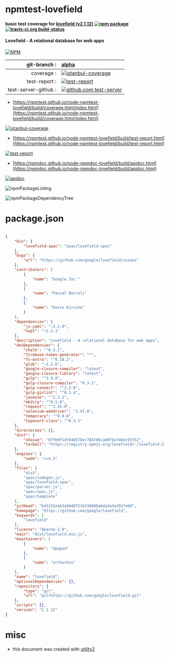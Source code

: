 # npmtest-lovefield

#### basic test coverage for  [lovefield (v2.1.12)](https://github.com/google/lovefield)  [![npm package](https://img.shields.io/npm/v/npmtest-lovefield.svg?style=flat-square)](https://www.npmjs.org/package/npmtest-lovefield) [![travis-ci.org build-status](https://api.travis-ci.org/npmtest/node-npmtest-lovefield.svg)](https://travis-ci.org/npmtest/node-npmtest-lovefield)

#### Lovefield - A relational database for web apps

[![NPM](https://nodei.co/npm/lovefield.png?downloads=true&downloadRank=true&stars=true)](https://www.npmjs.com/package/lovefield)

| git-branch : | [alpha](https://github.com/npmtest/node-npmtest-lovefield/tree/alpha)|
|--:|:--|
| coverage : | [![istanbul-coverage](https://npmtest.github.io/node-npmtest-lovefield/build/coverage.badge.svg)](https://npmtest.github.io/node-npmtest-lovefield/build/coverage.html/index.html)|
| test-report : | [![test-report](https://npmtest.github.io/node-npmtest-lovefield/build/test-report.badge.svg)](https://npmtest.github.io/node-npmtest-lovefield/build/test-report.html)|
| test-server-github : | [![github.com test-server](https://npmtest.github.io/node-npmtest-lovefield/GitHub-Mark-32px.png)](https://npmtest.github.io/node-npmtest-lovefield/build/app/index.html) | | build-artifacts : | [![build-artifacts](https://npmtest.github.io/node-npmtest-lovefield/glyphicons_144_folder_open.png)](https://github.com/npmtest/node-npmtest-lovefield/tree/gh-pages/build)|

- [https://npmtest.github.io/node-npmtest-lovefield/build/coverage.html/index.html](https://npmtest.github.io/node-npmtest-lovefield/build/coverage.html/index.html)

[![istanbul-coverage](https://npmtest.github.io/node-npmtest-lovefield/build/screenCapture.buildCi.browser.%252Ftmp%252Fbuild%252Fcoverage.lib.html.png)](https://npmtest.github.io/node-npmtest-lovefield/build/coverage.html/index.html)

- [https://npmtest.github.io/node-npmtest-lovefield/build/test-report.html](https://npmtest.github.io/node-npmtest-lovefield/build/test-report.html)

[![test-report](https://npmtest.github.io/node-npmtest-lovefield/build/screenCapture.buildCi.browser.%252Ftmp%252Fbuild%252Ftest-report.html.png)](https://npmtest.github.io/node-npmtest-lovefield/build/test-report.html)

- [https://npmdoc.github.io/node-npmdoc-lovefield/build/apidoc.html](https://npmdoc.github.io/node-npmdoc-lovefield/build/apidoc.html)

[![apidoc](https://npmdoc.github.io/node-npmdoc-lovefield/build/screenCapture.buildCi.browser.%252Ftmp%252Fbuild%252Fapidoc.html.png)](https://npmdoc.github.io/node-npmdoc-lovefield/build/apidoc.html)

![npmPackageListing](https://npmtest.github.io/node-npmtest-lovefield/build/screenCapture.npmPackageListing.svg)

![npmPackageDependencyTree](https://npmtest.github.io/node-npmtest-lovefield/build/screenCapture.npmPackageDependencyTree.svg)



# package.json

```json

{
    "bin": {
        "lovefield-spac": "spac/lovefield-spac"
    },
    "bugs": {
        "url": "https://github.com/google/lovefield/issues"
    },
    "contributors": [
        {
            "name": "Google Inc."
        },
        {
            "name": "Pascal Borreli"
        },
        {
            "name": "Kevin Kirsche"
        }
    ],
    "dependencies": {
        "js-yaml": "~3.1.0",
        "nopt": "~2.2.1"
    },
    "description": "Lovefield - A relational database for web apps",
    "devDependencies": {
        "chalk": "^0.5.1",
        "firebase-token-generator": "*",
        "fs-extra": "^0.18.2",
        "glob": "~3.2.6",
        "google-closure-compiler": "latest",
        "google-closure-library": "latest",
        "gulp": "^3.9.0",
        "gulp-closure-compiler": "0.3.1",
        "gulp-connect": "^2.2.0",
        "gulp-gjslint": "^0.1.4",
        "jasmine": "^2.3.2",
        "mkdirp": "^0.5.0",
        "request": "^2.55.0",
        "selenium-webdriver": "2.47.0",
        "temporary": "^0.0.8",
        "toposort-class": "^0.3.1"
    },
    "directories": {},
    "dist": {
        "shasum": "07fb9f1d7840578ec784706cad0fbe7de4c93f52",
        "tarball": "https://registry.npmjs.org/lovefield/-/lovefield-2.1.12.tgz"
    },
    "engines": {
        "node": ">=4.3"
    },
    "files": [
        "dist",
        "spac/codegen.js",
        "spac/lovefield-spac",
        "spac/parser.js",
        "spac/spac.js",
        "spac/template"
    ],
    "gitHead": "bd1232ea63a94d87116330d99abda3ada391fe60",
    "homepage": "https://github.com/google/lovefield",
    "keywords": [
        "lovefield"
    ],
    "license": "Apache-2.0",
    "main": "dist/lovefield.min.js",
    "maintainers": [
        {
            "name": "dpapad"
        },
        {
            "name": "arthurhsu"
        }
    ],
    "name": "lovefield",
    "optionalDependencies": {},
    "repository": {
        "type": "git",
        "url": "git+https://github.com/google/lovefield.git"
    },
    "scripts": {},
    "version": "2.1.12"
}
```



# misc
- this document was created with [utility2](https://github.com/kaizhu256/node-utility2)
